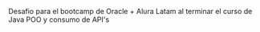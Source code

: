 Desafio para el bootcamp de Oracle + Alura Latam al terminar el curso de Java POO y consumo de API's
